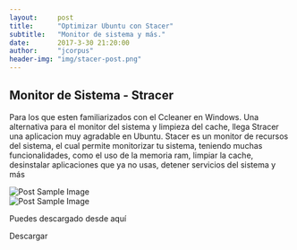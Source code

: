 ```yaml
---
layout:     post
title:      "Optimizar Ubuntu con Stacer"
subtitle:   "Monitor de sistema y más."
date:       2017-3-30 21:20:00
author:     "jcorpus"
header-img: "img/stacer-post.png"
---
```


<h2 class="section-heading">Monitor de Sistema - Stracer</h2>

<p>Para los que esten familiarizados con el Ccleaner en Windows. Una alternativa para el monitor del sistema y limpieza del cache, 
llega Stracer una aplicacion muy agradable en Ubuntu.
Stacer es un monitor de recursos del sistema, el cual permite monitorizar tu sistema, teniendo muchas funcionalidades, como el uso
 de la memoria ram, limpiar la cache, desinstalar aplicaciones que ya no usas, detener servicios del sistema y más</p>
 
 
 
 
 <img src="{{ site.baseurl }}/img/stacer-home.png" alt="Post Sample Image">
 <br>
 <img src="{{ site.baseurl }}/img/stacer-recursos.png" alt="Post Sample Image">
 
 <p>Puedes descargado desde aquí</p>
 <div class="button">
   Descargar
  <span>
    <span></span>
  </span>
</div>
 
